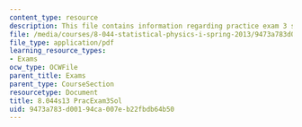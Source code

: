 ```yaml
---
content_type: resource
description: This file contains information regarding practice exam 3 solution.
file: /media/courses/8-044-statistical-physics-i-spring-2013/9473a783d00194ca007eb22fbdb64b50_MIT8_044S14_praexam3sol_03.pdf
file_type: application/pdf
learning_resource_types:
- Exams
ocw_type: OCWFile
parent_title: Exams
parent_type: CourseSection
resourcetype: Document
title: 8.044s13 PracExam3Sol
uid: 9473a783-d001-94ca-007e-b22fbdb64b50
---
```

